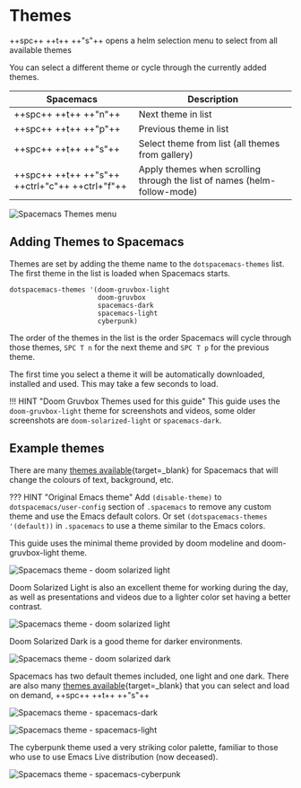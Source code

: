 # Themes

++spc++ ++t++ ++"s"++ opens a helm selection menu to select from all available themes

You can select a different theme or cycle through the currently added themes.

| Spacemacs                                       | Description                                                              |
|-------------------------------------------------|--------------------------------------------------------------------------|
| ++spc++ ++t++ ++"n"++                           | Next theme in list                                                       |
| ++spc++ ++t++ ++"p"++                           | Previous theme in list                                                   |
| ++spc++ ++t++ ++"s"++                           | Select theme from list (all themes from gallery)                         |
| ++spc++ ++t++ ++"s"++ ++ctrl+"c"++ ++ctrl+"f"++ | Apply themes when scrolling through the list of names (helm-follow-mode) |

![Spacemacs Themes menu](https://raw.githubusercontent.com/practicalli/graphic-design/live/editors/spacemacs/screenshots/spacemacs-themes-menu.png)


## Adding Themes to Spacemacs

Themes are set by adding the theme name to the `dotspacemacs-themes` list.  The first theme in the list is loaded when Spacemacs starts.

```emacs
dotspacemacs-themes '(doom-gruvbox-light
                      doom-gruvbox
                      spacemacs-dark
                      spacemacs-light
                      cyberpunk)
```

The order of the themes in the list is the order Spacemacs will cycle through those themes, `SPC T n` for the next theme and `SPC T p` for the previous theme.

The first time you select a theme it will be automatically downloaded, installed and used.  This may take a few seconds to load.

!!! HINT "Doom Gruvbox Themes used for this guide"
    This guide uses the `doom-gruvbox-light` theme for screenshots and videos, some older screenshots are `doom-solarized-light` or `spacemacs-dark`.


## Example themes

There are many [themes available](http://themegallery.robdor.com/){target=_blank} for Spacemacs that will change the colours of text, background, etc.

??? HINT "Original Emacs theme"
    Add `(disable-theme)` to `dotspacemacs/user-config` section of `.spacemacs` to remove any custom theme and use the Emacs default colors.  Or set `(dotspacemacs-themes '(default))` in `.spacemacs` to use a theme similar to the Emacs colors.


This guide uses the minimal theme provided by doom modeline and doom-gruvbox-light theme.

![Spacemacs theme - doom solarized light](https://raw.githubusercontent.com/practicalli/graphic-design/live/editors/spacemacs/screenshots/spacemacs-doom-gruvbox-light-theme-example-clojure-spec.png)


Doom Solarized Light is also an excellent theme for working during the day, as well as presentations and videos due to a lighter color set having a better contrast.

![Spacemacs theme - doom solarized light](https://raw.githubusercontent.com/practicalli/graphic-design/live/editors/spacemacs/screenshots/spacemacs-themes-doom-solarized-light.png)

Doom Solarized Dark is a good theme for darker environments.

![Spacemacs theme - doom solarized dark](https://raw.githubusercontent.com/practicalli/graphic-design/live/editors/spacemacs/screenshots/spacemacs-themes-doom-solarized-dark.png)


Spacemacs has two default themes included, one light and one dark.  There are also many [themes available](http://themegallery.robdor.com/){target=_blank} that you can select and load on demand, ++spc++ ++t++ ++"s"++

![Spacemacs theme - spacemacs-dark](https://raw.githubusercontent.com/practicalli/graphic-design/live/editors/spacemacs/screenshots/spacemacs-theme-dark.png)

![Spacemacs theme - spacemacs-light](https://raw.githubusercontent.com/practicalli/graphic-design/live/editors/spacemacs/screenshots/spacemacs-theme-light.png)


The cyberpunk theme used a very striking color palette, familiar to those who use to use Emacs Live distribution (now deceased).

![Spacemacs theme - spacemacs-cyberpunk](https://raw.githubusercontent.com/practicalli/graphic-design/live/editors/spacemacs/screenshots/spacemacs-theme-cyberpunk.png)
